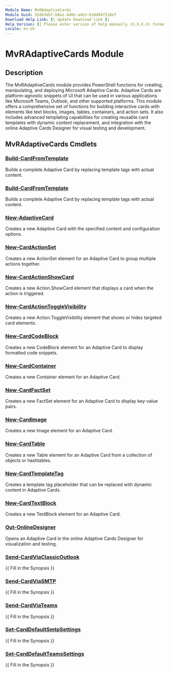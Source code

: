 ```yaml
---
Module Name: MvRAdaptiveCards
Module Guid: 55db3db7-b8a1-4d0e-ade3-b10d047518ef
Download Help Link: {{ Update Download Link }}
Help Version: {{ Please enter version of help manually (X.X.X.X) format }}
Locale: en-US
---
```


# MvRAdaptiveCards Module
## Description
The MvRAdaptiveCards module provides PowerShell functions for creating, manipulating, and deploying Microsoft Adaptive Cards. Adaptive Cards are platform-agnostic snippets of UI that can be used in various applications like Microsoft Teams, Outlook, and other supported platforms. This module offers a comprehensive set of functions for building interactive cards with elements like text blocks, images, tables, containers, and action sets. It also includes advanced templating capabilities for creating reusable card templates with dynamic content replacement, and integration with the online Adaptive Cards Designer for visual testing and development.

## MvRAdaptiveCards Cmdlets
### [Build-CardFromTemplate](Build-CardFromTemplate.md)
Builds a complete Adaptive Card by replacing template tags with actual content.

### [Build-CardFromTemplate](Build-CardFromTemplate.md)
Builds a complete Adaptive Card by replacing template tags with actual content.

### [New-AdaptiveCard](New-AdaptiveCard.md)
Creates a new Adaptive Card with the specified content and configuration options.

### [New-CardActionSet](New-CardActionSet.md)
Creates a new ActionSet element for an Adaptive Card to group multiple actions together.

### [New-CardActionShowCard](New-CardActionShowCard.md)
Creates a new Action.ShowCard element that displays a card when the action is triggered.

### [New-CardActionToggleVisibility](New-CardActionToggleVisibility.md)
Creates a new Action.ToggleVisibility element that shows or hides targeted card elements.

### [New-CardCodeBlock](New-CardCodeBlock.md)
Creates a new CodeBlock element for an Adaptive Card to display formatted code snippets.

### [New-CardContainer](New-CardContainer.md)
Creates a new Container element for an Adaptive Card.

### [New-CardFactSet](New-CardFactSet.md)
Creates a new FactSet element for an Adaptive Card to display key-value pairs.

### [New-CardImage](New-CardImage.md)
Creates a new Image element for an Adaptive Card.

### [New-CardTable](New-CardTable.md)
Creates a new Table element for an Adaptive Card from a collection of objects or hashtables.

### [New-CardTemplateTag](New-CardTemplateTag.md)
Creates a template tag placeholder that can be replaced with dynamic content in Adaptive Cards.

### [New-CardTextBlock](New-CardTextBlock.md)
Creates a new TextBlock element for an Adaptive Card.

### [Out-OnlineDesigner](Out-OnlineDesigner.md)
Opens an Adaptive Card in the online Adaptive Cards Designer for visualization and testing.

### [Send-CardViaClassicOutlook](Send-CardViaClassicOutlook.md)
{{ Fill in the Synopsis }}

### [Send-CardViaSMTP](Send-CardViaSMTP.md)
{{ Fill in the Synopsis }}

### [Send-CardViaTeams](Send-CardViaTeams.md)
{{ Fill in the Synopsis }}

### [Set-CardDefaultSmtpSettings](Set-CardDefaultSmtpSettings.md)
{{ Fill in the Synopsis }}

### [Set-CardDefaultTeamsSettings](Set-CardDefaultTeamsSettings.md)
{{ Fill in the Synopsis }}

